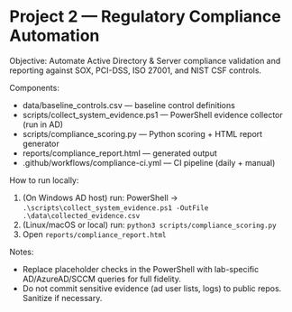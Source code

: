# Project 2 — Regulatory Compliance Automation

Objective:
Automate Active Directory & Server compliance validation and reporting against SOX, PCI-DSS, ISO 27001, and NIST CSF controls.

Components:
- data/baseline_controls.csv — baseline control definitions
- scripts/collect_system_evidence.ps1 — PowerShell evidence collector (run in AD)
- scripts/compliance_scoring.py — Python scoring + HTML report generator
- reports/compliance_report.html — generated output
- .github/workflows/compliance-ci.yml — CI pipeline (daily + manual)

How to run locally:
1. (On Windows AD host) run: PowerShell -> `.\scripts\collect_system_evidence.ps1 -OutFile .\data\collected_evidence.csv`
2. (Linux/macOS or local) run: `python3 scripts/compliance_scoring.py`
3. Open `reports/compliance_report.html`

Notes:
- Replace placeholder checks in the PowerShell with lab-specific AD/AzureAD/SCCM queries for full fidelity.
- Do not commit sensitive evidence (ad user lists, logs) to public repos. Sanitize if necessary.
